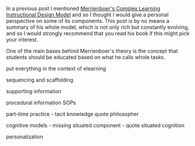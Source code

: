 In a previous post I mentioned [Merrienboer's Complex Learning]() [Instructional Design Model]() and so I thought I would give a personal perspective on some of its components. This post is by no means a summary of his whole model, which is not only rich but constantly evolving, and so I would strongly recommend that you read his book if this might pick your interest.

One of the main bases behind Merrienboer's theory is the concept that students should be educated based on what he calls whole tasks. 

put everything in the context of elearning

sequencing and scaffolding

supporting information

procedural information SOPs

part-time practice - tacit knowledge quote philosopher

cognitive models - missing situated component - quote situated cognition

personalization 